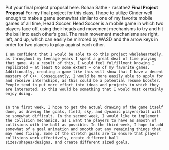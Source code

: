 Put your final project proposal here.
Rohan Sathe - rasathe2
**Final Project Proposal**
	For my final project for this class, I hope to utilize Cinder well enough to make a game somewhat similar to one of my favorite mobile games of all time, Head Soccer. Head Soccer is a mobile game in which two players face off, using their heads and movement mechanisms to try and hit the ball into each other’s goal. The main movement mechanisms are right, left, and up, which can easily be mirrored by WASD and the arrow keys in order for two players to play against each other.
	
	
	I am confident that I would be able to do this project wholeheartedly, as throughout my teenage years I spent a great deal of time playing that game. As a result of this, I would feel fulfillment knowing I replicated — at least to some extent — one of my favorite games. Additionally, creating a game like this will show that I have a decent mastery of C++. Consequently, I would be more easily able to apply for and receive internships, as this could be a potential resume booster. People tend to put more effort into ideas and projects in which they are interested, so this would be something that I would most certainly enjoy doing.
	
	
	In the first week, I hope to get the actual drawing of the game itself done, as drawing the goals, field, sky, and dynamic players/ball will be somewhat difficult. In the second week, I would like to implement the collision mechanics, as I want the players to have as smooth of collisions with the ball as possible. In the third week, I hope to add somewhat of a goal animation and smooth out any remaining things that may need fixing. Some of the stretch goals are to ensure that player collisions work effectively, create different ball sizes/shapes/designs, and create different sized goals.
